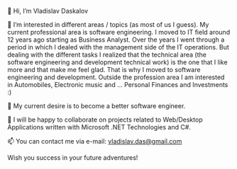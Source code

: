 👋 Hi, I’m Vladislav Daskalov

👀 I’m interested in different areas / topics (as most of us I guess). My current professional area is software engineering. I moved to IT field around 12 years ago starting as Business Analyst. Over the years I went through a period in which I dealed with the management side of the IT operations. But dealing with the different tasks I realized that the technical area (the software engineering and development technical work) is the one that I like more and that make me feel glad. That is why I moved to software engineering and development.
Outside the profession area I am interested in Automobiles, Electronic music and ... Personal Finances and Investments :)

🌱 My current desire is to become a better software engineer.

💞️ I will be happy to collaborate on projects related to Web/Desktop Applications written with Microsoft .NET Technologies and C#.

📫 You can contact me via e-mail: vladislav.das@gmail.com

Wish you success in your future adventures!

<!---
VladDaskalov/VladDaskalov is a ✨ special ✨ repository because its `README.md` (this file) appears on your GitHub profile.
You can click the Preview link to take a look at your changes.
--->
